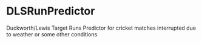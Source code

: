 # DLSRunPredictor
Duckworth/Lewis Target Runs Predictor for cricket matches interrupted due to weather or some other conditions
